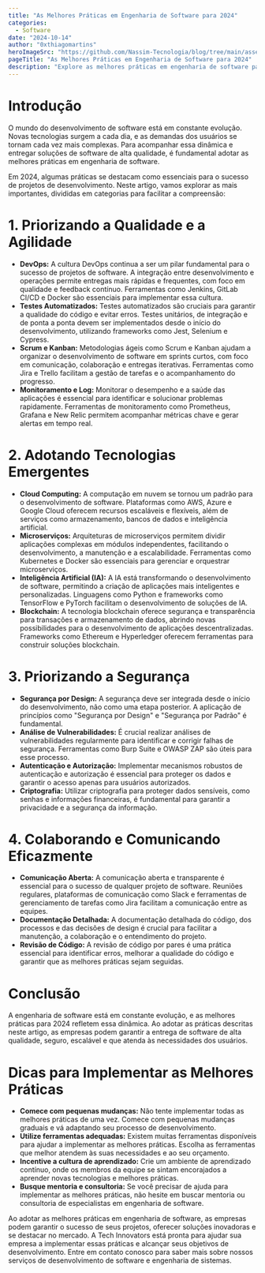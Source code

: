 ```yaml
---
title: "As Melhores Práticas em Engenharia de Software para 2024"
categories: 
  - Software
date: "2024-10-14"
author: "0xthiagomartins"
heroImageSrc: "https://github.com/Nassim-Tecnologia/blog/tree/main/assets/posts/praticas-engenharia-software/blog-detail-hero.png"
pageTitle: "As Melhores Práticas em Engenharia de Software para 2024"
description: "Explore as melhores práticas em engenharia de software para 2024, incluindo DevSecOps, desenvolvimento ágil, microsserviços, IA, computação em nuvem, blockchain, RV/RA e foco na experiência do usuário."
---
```



# Introdução

O mundo do desenvolvimento de software está em constante evolução. Novas tecnologias surgem a cada dia, e as demandas dos usuários se tornam cada vez mais complexas. Para acompanhar essa dinâmica e entregar soluções de software de alta qualidade, é fundamental adotar as melhores práticas em engenharia de software.

Em 2024, algumas práticas se destacam como essenciais para o sucesso de projetos de desenvolvimento. Neste artigo, vamos explorar as mais importantes, divididas em categorias para facilitar a compreensão:

# 1. Priorizando a Qualidade e a Agilidade

* **DevOps:** A cultura DevOps continua a ser um pilar fundamental para o sucesso de projetos de software. A integração entre desenvolvimento e operações permite entregas mais rápidas e frequentes, com foco em qualidade e feedback contínuo. Ferramentas como Jenkins, GitLab CI/CD e Docker são essenciais para implementar essa cultura.
* **Testes Automatizados:** Testes automatizados são cruciais para garantir a qualidade do código e evitar erros. Testes unitários, de integração e de ponta a ponta devem ser implementados desde o início do desenvolvimento, utilizando frameworks como Jest, Selenium e Cypress.
* **Scrum e Kanban:** Metodologias ágeis como Scrum e Kanban ajudam a organizar o desenvolvimento de software em sprints curtos, com foco em comunicação, colaboração e entregas iterativas. Ferramentas como Jira e Trello facilitam a gestão de tarefas e o acompanhamento do progresso.
* **Monitoramento e Log:** Monitorar o desempenho e a saúde das aplicações é essencial para identificar e solucionar problemas rapidamente. Ferramentas de monitoramento como Prometheus, Grafana e New Relic permitem acompanhar métricas chave e gerar alertas em tempo real.

# 2. Adotando Tecnologias Emergentes

* **Cloud Computing:** A computação em nuvem se tornou um padrão para o desenvolvimento de software. Plataformas como AWS, Azure e Google Cloud oferecem recursos escaláveis e flexíveis, além de serviços como armazenamento, bancos de dados e inteligência artificial.
* **Microserviços:** Arquiteturas de microserviços permitem dividir aplicações complexas em módulos independentes, facilitando o desenvolvimento, a manutenção e a escalabilidade. Ferramentas como Kubernetes e Docker são essenciais para gerenciar e orquestrar microserviços.
* **Inteligência Artificial (IA):** A IA está transformando o desenvolvimento de software, permitindo a criação de aplicações mais inteligentes e personalizadas. Linguagens como Python e frameworks como TensorFlow e PyTorch facilitam o desenvolvimento de soluções de IA.
* **Blockchain:** A tecnologia blockchain oferece segurança e transparência para transações e armazenamento de dados, abrindo novas possibilidades para o desenvolvimento de aplicações descentralizadas. Frameworks como Ethereum e Hyperledger oferecem ferramentas para construir soluções blockchain.

# 3. Priorizando a Segurança

* **Segurança por Design:** A segurança deve ser integrada desde o início do desenvolvimento, não como uma etapa posterior. A aplicação de princípios como "Segurança por Design" e "Segurança por Padrão" é fundamental.
* **Análise de Vulnerabilidades:** É crucial realizar análises de vulnerabilidades regularmente para identificar e corrigir falhas de segurança. Ferramentas como Burp Suite e OWASP ZAP são úteis para esse processo.
* **Autenticação e Autorização:** Implementar mecanismos robustos de autenticação e autorização é essencial para proteger os dados e garantir o acesso apenas para usuários autorizados.
* **Criptografia:** Utilizar criptografia para proteger dados sensíveis, como senhas e informações financeiras, é fundamental para garantir a privacidade e a segurança da informação.

# 4. Colaborando e Comunicando Eficazmente

* **Comunicação Aberta:** A comunicação aberta e transparente é essencial para o sucesso de qualquer projeto de software. Reuniões regulares, plataformas de comunicação como Slack e ferramentas de gerenciamento de tarefas como Jira facilitam a comunicação entre as equipes.
* **Documentação Detalhada:** A documentação detalhada do código, dos processos e das decisões de design é crucial para facilitar a manutenção, a colaboração e o entendimento do projeto.
* **Revisão de Código:** A revisão de código por pares é uma prática essencial para identificar erros, melhorar a qualidade do código e garantir que as melhores práticas sejam seguidas.

# Conclusão

A engenharia de software está em constante evolução, e as melhores práticas para 2024 refletem essa dinâmica. Ao adotar as práticas descritas neste artigo, as empresas podem garantir a entrega de software de alta qualidade, seguro, escalável e que atenda às necessidades dos usuários.

# Dicas para Implementar as Melhores Práticas

* **Comece com pequenas mudanças:** Não tente implementar todas as melhores práticas de uma vez. Comece com pequenas mudanças graduais e vá adaptando seu processo de desenvolvimento.
* **Utilize ferramentas adequadas:** Existem muitas ferramentas disponíveis para ajudar a implementar as melhores práticas. Escolha as ferramentas que melhor atendem às suas necessidades e ao seu orçamento.
* **Incentive a cultura de aprendizado:** Crie um ambiente de aprendizado contínuo, onde os membros da equipe se sintam encorajados a aprender novas tecnologias e melhores práticas.
* **Busque mentoria e consultoria:** Se você precisar de ajuda para implementar as melhores práticas, não hesite em buscar mentoria ou consultoria de especialistas em engenharia de software.

Ao adotar as melhores práticas em engenharia de software, as empresas podem garantir o sucesso de seus projetos, oferecer soluções inovadoras e se destacar no mercado. A Tech Innovators está pronta para ajudar sua empresa a implementar essas práticas e alcançar seus objetivos de desenvolvimento. Entre em contato conosco para saber mais sobre nossos serviços de desenvolvimento de software e engenharia de sistemas.
